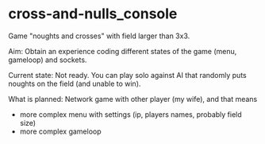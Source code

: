 # cross-and-nulls_console
Game "noughts and crosses" with field larger than 3x3.

Aim: Obtain an experience coding different states of the game (menu, gameloop) and sockets.

Current state: Not ready.
You can play solo against AI that randomly puts noughts on the field (and unable to win).

What is planned:
Network game with other player (my wife), and that means
  - more complex menu with settings (ip, players names, probably field size)
  - more complex gameloop
